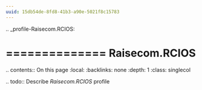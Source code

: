 ```yaml
---
uuid: 15db54de-8fd8-41b3-a90e-5021f8c15783
---
```

.. _profile-Raisecom.RCIOS:

==============
Raisecom.RCIOS
==============

.. contents:: On this page
    :local:
    :backlinks: none
    :depth: 1
    :class: singlecol

.. todo::
    Describe *Raisecom.RCIOS* profile

